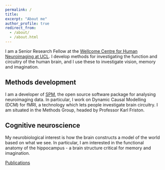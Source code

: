 ```yaml
---
permalink: /
title: 
excerpt: "About me"
author_profile: true
redirect_from: 
  - /about/
  - /about.html
---
```


I am a Senior Research Fellow at the [Wellcome Centre for Human Neuroimaging at UCL](http://www.fil.ion.ucl.ac.uk/). I develop methods for investigating the function and circuitry of the human brain, and I use these to investigate vision, memory and imagination.

## Methods development
I am a developer of [SPM](https://www.fil.ion.ucl.ac.uk/spm/), the open source software package for analysing neuroimaging data. In particular, I work on Dynamic Causal Modelling (DCM) for fMRI, a technology which lets people investigate brain circuitry. I am situated in the Methods Group, headed by Professor Karl Friston.

## Cognitive neuroscience
My neurobiological interest is how the brain constructs a model of the world based on what we see. In particular, I am interested in the functional anatomy of the hippocampus - a brain structure critical for memory and imagination.

[Publications](/publications)
